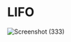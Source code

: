 <h1>LIFO</h1>

![Screenshot (333)](https://user-images.githubusercontent.com/67545874/165879127-98e3460b-7fe7-4952-9aa7-085c94778a46.png)

